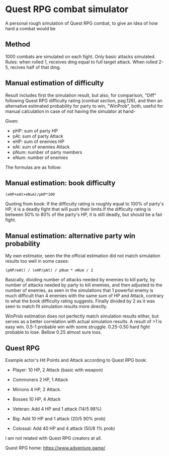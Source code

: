 # Quest RPG combat simulator

A personal rough simulation of Quest RPG combat, to give an idea of how hard a combat would be

## Method
1000 combats are simulated on each fight. Only basic attacks simulated. Rules: when rolled 1, receives dmg equal to full target attack. When rolled 2-5, recives half of that dmg.

## Manual estimation of difficulty

Result includes first the simulation result, but also, for comparison, "Diff" following Quest RPG difficulty rating (combat section, pag.126), and then an alternative estimated probability for party to win, "WinProb", both, useful for manual calculation in case of not having the simulator at hand-

Given:
- pHP: sum of party HP
- pAt: sum of party Attack
- eHP: sum of enemies HP
- eAt: sum of enemies Attack
- pNum: number of party members
- eNum: number of enemies

The formulas are as follow:

## Manual estimation: book difficulty

`(eHP+eAt+eNum)/pHP*100`

Quoting from book: If the difficulty rating is roughly equal to 100% of party's HP, it is a deadly fight that will push their limits.If the difficulty rating is between 50% to 80% of the party's HP, it is still deadly, but should be a fair fight.

## Manual estimation: alternative party win probability

My own estimator, seen the the official estimation did not match simulation results too well in some cases:

`(pHP/eAt) / (eHP/pAt) / pNum * eNum / 2`


Basically, dividing number of attacks needed by enemies to kill party, by number of attacks needed by party to kill enemies, and then adjusted to the number of enemies, as seen in the simulations that 1 powerful enemy is much difficult than 4 enemies with the same sum of HP and Attack, contrary to what the book difficulty rating suggests. Finally divided by 2 as it was seen to match fit simulation results more directly.

WinProb estimation does not perfectly match simulation results either, but serves as a better correlation with actual simulation results. A result of >1 is easy win. 0.5-1 probable win with some struggle. 0.25-0.50 hard fight probable to lose. Bellow 0.25 almost sure loss.

 

## Quest RPG

Example actor's Hit Points and Attack according to Quest RPG book:
- Player: 10 HP, 2 Attack (basic with weapon)

- Commoners 2 HP, 1 Attack
- Minions 4 HP, 2 Attack.
- Bosses 10 HP, 4 Attack

- Veteran: Add 4 HP and 1 attack (14/5 98%)
- Big: Add 10 HP and 1 attack   (20/5 90% prob)
- Colossal: Add 40 HP and 4 attack (50/8 1% prob)

I am not related with Quest RPG creators at all.

Quest RPG home: https://www.adventure.game/